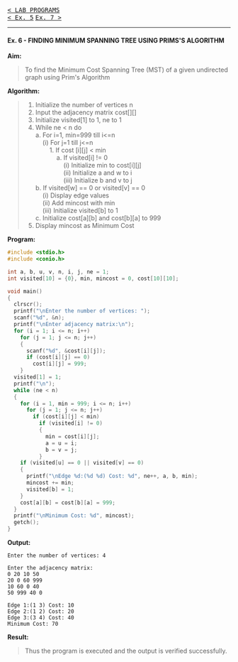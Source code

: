 [<kbd>< LAB PROGRAMS</kbd>](../README.md#lab-programs)  
[<kbd>< Ex. 5</kbd>](../lab_programs/e5.md)
[<kbd> Ex. 7 ></kbd>](../lab_programs/e7.md)

---

#### Ex. 6 - FINDING MINIMUM SPANNING TREE USING PRIMS'S ALGORITHM

**Aim:**
> To find the Minimum Cost Spanning Tree (MST) of a given undirected graph using Prim's Algorithm

**Algorithm:**
> 1. Initialize the number of vertices n  
> 2. Input the adjacency matrix cost[][]  
> 3. Initialize visited[1] to 1, ne to 1  
> 4. While ne < n do  
>    a. For i=1, min=999 till i<=n  
>        (i) For j=1 till j<=n  
>              1. If cost [i][j] < min  
>                  a. If visited[i] != 0  
>                         (i) Initialize min to cost[i][j]  
>                         (ii) Initialize a and w to i  
>                         (iii) Initialize b and v to j  
>    b. If visited[w] == 0 or visited[v] == 0  
>        (i) Display edge values  
>        (ii) Add mincost with min  
>        (iii) Initialize visited[b] to 1  
>    c. Initialize cost[a][b] and cost[b][a] to 999
> 5. Display mincost as Minimum Cost

**Program:**
```c
#include <stdio.h>
#include <conio.h>

int a, b, u, v, n, i, j, ne = 1;
int visited[10] = {0}, min, mincost = 0, cost[10][10];

void main()
{
  clrscr();
  printf("\nEnter the number of vertices: ");
  scanf("%d", &n);
  printf("\nEnter adjacency matrix:\n");
  for (i = 1; i <= n; i++)
    for (j = 1; j <= n; j++)
    {
      scanf("%d", &cost[i][j]);
      if (cost[i][j] == 0)
        cost[i][j] = 999;
    }
  visited[1] = 1;
  printf("\n");
  while (ne < n)
  {
    for (i = 1, min = 999; i <= n; i++)
      for (j = 1; j <= n; j++)
        if (cost[i][j] < min)
          if (visited[i] != 0)
          {
            min = cost[i][j];
            a = u = i;
            b = v = j;
          }
    if (visited[u] == 0 || visited[v] == 0)
    {
      printf("\nEdge %d:(%d %d) Cost: %d", ne++, a, b, min);
      mincost += min;
      visited[b] = 1;
    }
    cost[a][b] = cost[b][a] = 999;
  }
  printf("\nMinimum Cost: %d", mincost);
  getch();
}

```

**Output:**
```
Enter the number of vertices: 4

Enter the adjacency matrix:
0 20 10 50
20 0 60 999
10 60 0 40
50 999 40 0

Edge 1:(1 3) Cost: 10
Edge 2:(1 2) Cost: 20
Edge 3:(3 4) Cost: 40
Minimum Cost: 70
```

**Result:**
> Thus the program is executed and the output is verified successfully.
